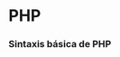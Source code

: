 # PHP

### Sintaxis básica de PHP 

<?php 

### Variables

Las varibles sirven para almacenar información en la memoria de la computadora

### Tipos de variables

* Integer
* String
* Float (floating point numbers - also called double)
* Boolean
* Array
* Object

### Operaciones básicas con variables

* Operaciones aritmeticas
* Concatenación de String
* Operaciones logicas con Booleanos

### Condicionales

* if / else 

### Arreglos

* repetidores